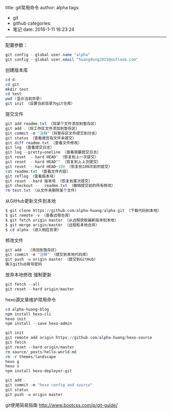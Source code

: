 title: git常用命令
author: alpha
tags:
  - git
  - github
categories:
  - 笔记
date: 2016-1-11 16:23:24
---
配置参数：

``` powershell
git config --global user.name "alpha"
git config --global user.email "huangdong2015@outlook.com"
```
<!--more-->

创建版本库

``` powershell
cd d:
cd git
mkdir test
cd test
pwd (显示当前目录)
git init （设置当前目录为git仓库）
```


提交文件

``` powershell
git add readme.txt （将某个文件添加到暂存区）
git add .（将工作区文件添加到暂存区）
git commit -m "注释"（将暂存区文件提交到分支）
git status （查看是否有文件未提交）
git diff readme.txt （查看文件修改）
git log （查看提交日志）
git log --pretty=oneline （查看简要提交日志）
git reset  --hard HEAD^ （恢复到上一次提交）
git reset  --hard HEAD^^ （恢复到上上次提交）
git reset  --hard HEAD~100 （恢复到100次前的提交）
cat readme.txt （查看文件内容）
git reflog （查看版本号）
git reset --hard 版本号 （恢复到某次提交）
git checkout --  readme.txt （撤销提交前的所有修改）
rm test.txt （从文件夹删除某个文件）
```


从GitHub更新文件到本地

``` powershell
$ git clone https://github.com/alpha-huang/alpha.git （下载代码到本地）
$ git remote -v （查看远程仓库）
$ git fetch origin master （从远程获取最新版本到本地）
$ git merge origin/master （远程和本地合并）
$ cd alpha （进入相应目录）
```


修改文件

``` powershell
git add . （添加到暂存区）
git commit -m "注释" （提交到本地代码库）
git push -u origin master （提交到GitHub）
输入github账号密码
```

放弃本地修改 强制更新
``` powershell
git fetch --all
git reset --hard origin/master
```

hexo源文章维护常用命令
``` powershell
cd alpha-huang-blog
npm install hexo-cli
hexo init
npm install --save hexo-admin

git init
git remote add origin https://github.com/alpha-huang/hexo-source
git fetch
git reset --hard origin/master
rm source/_posts/hello-world.md
rm -r themes/landscape
hexo g
hexo s
npm install hexo-deployer-git

git add .
git commit -m "hexo config and source"
git status
git push -u origin master
```

git使用简易指南 http://www.bootcss.com/p/git-guide/
